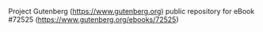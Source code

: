 Project Gutenberg (https://www.gutenberg.org) public repository
for eBook #72525 (https://www.gutenberg.org/ebooks/72525)
